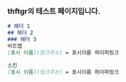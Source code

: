 ### thftgr의 테스트 페이지입니다.
```markdown
# 헤더 1
## 헤더 2
### 헤더 3
비트맵
[표시 이름](링크주소) = 표시이름 하이퍼링크
```
```markdown
스킨
[표시 이름](링크주소) = 표시이름 하이퍼링크
```
